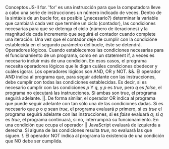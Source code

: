 Conceptos JS-II
for. 'for' es una instrucción para que la computadora lleve a cabo una serie de instrucciones un número indicado de veces. Dentro de la sintáxis
    de un bucle for, es posible (¿necesario?) determinar la variable que cambiará cada vez que termine un ciclo (contador), las condiciones
    necesarias para que se detenga el ciclo (número de iteraciones) y la magnitud de cada incremento que seguirá el contador cuando complete una
    iteración. Una vez que el contador deje de cumplir con la condicióne establecida en el segundo parámetro del bucle, éste se detendrá.
Operadores lógicos. Cuando establecemos las condiciones necesarias para el funcionamiento de un programa, como en un statement if, a veces es 
    necesario incluir más de una condición. En esos casos, el programa necesita operadores lógicos que le digan cuáles condiciones obedecer y 
    cuáles igorar. Los operadores lógicos son AND, OR y NOT.
&&. El operador AND indica al programa que, para seguir adelante con las instrucciones, debe cumplir con todas las condiciones establecidas. Es
    decir, si es necesario cumplir con las condiciones *p* Y *q*, y *p* es *true*, pero *q* es *false*, el programa no ejecutará las
    instrucciones. Si ambas son true, el programa seguirá adelante. 
||. De forma similar, el operador OR indica al programa que puede seguir adelante con tan sólo una de las condiciones dadas. Si es necesario
    que *p* o *q* sean *true*, el programa evaluará *p* primero, si es *true* el programa seguirá adelante con las instrucciones, si es *false*
    evaluará *q*; si *q* es *true*, el programa continuará, si no, interrumpirá su funcionamiento. En una condición que ocupa el operador ||
    JavaScript evaluará de izquierda a derecha. Si alguna de las condiciones resulta *true*, no evaluará las que siguen. 
!. El operador NOT indica al programa la existencia de una condición que NO debe ser cumplida.